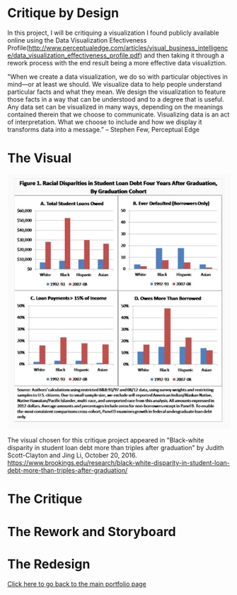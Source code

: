 # Critique by Design

In this project, I will be critiquing a visualization I found publicly available online using the Data Visualization Efectiveness Profile(http://www.perceptualedge.com/articles/visual_business_intelligence/data_visualization_effectiveness_profile.pdf) and then taking it through a rework process with the end result being a more effective data visualiztion. 

"When we create a data visualization, we do so with particular objectives in mind—or at least we should. We visualize data to help people understand particular facts and what they mean. We design the visualization to feature those facts in a way that can be understood and to a degree that is useful. Any data set can be visualized in many ways, depending on the meanings contained therein that we choose to communicate. Visualizing data is an act of interpretation. What we choose to include and how we display it transforms data into a message.” – Stephen Few, Perceptual Edge

# The Visual 

![alt text](/BrookingsViz.JPG)

The visual chosen for this critique project appeared in "Black-white disparity in student loan debt more than triples after graduation" by Judith Scott-Clayton and Jing Li, October 20, 2016. https://www.brookings.edu/research/black-white-disparity-in-student-loan-debt-more-than-triples-after-graduation/



# The Critique






# The Rework and Storyboard


# The Redesign 



[Click here to go back to the main portfolio page](/portfolio.html)
